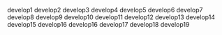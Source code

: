 develop1
develop2
develop3
develop4
develop5
develop6
develop7
develop8
develop9
develop10
develop11
develop12
develop13
develop14
develop15
develop16
develop16
develop17
develop18
develop19
